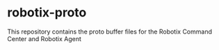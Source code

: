 # robotix-proto
This repository contains the proto buffer files for the Robotix Command Center and Robotix Agent
